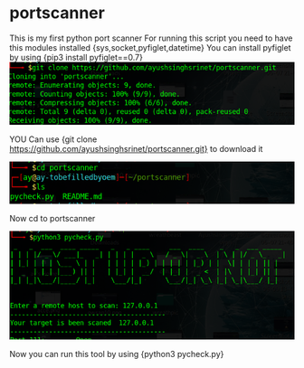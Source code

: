 # portscanner
This is my first python port scanner 
For running this script you need to have this modules installed {sys,socket,pyfiglet,datetime}
You can install pyfiglet by using {pip3 install pyfiglet==0.7} 
![Image of gitclone ](https://github.com/ayushsinghsrinet/portscanner/blob/main/gitclone.png)

YOU Can use {git clone https://github.com/ayushsinghsrinet/portscanner.git} to download it

![Image of cdto ](https://github.com/ayushsinghsrinet/portscanner/blob/main/cdto.png)

Now cd to portscanner 

![Image of runningthescript](https://github.com/ayushsinghsrinet/portscanner/blob/main/runningthescript.png)

Now you can run this tool by using {python3 pycheck.py}
